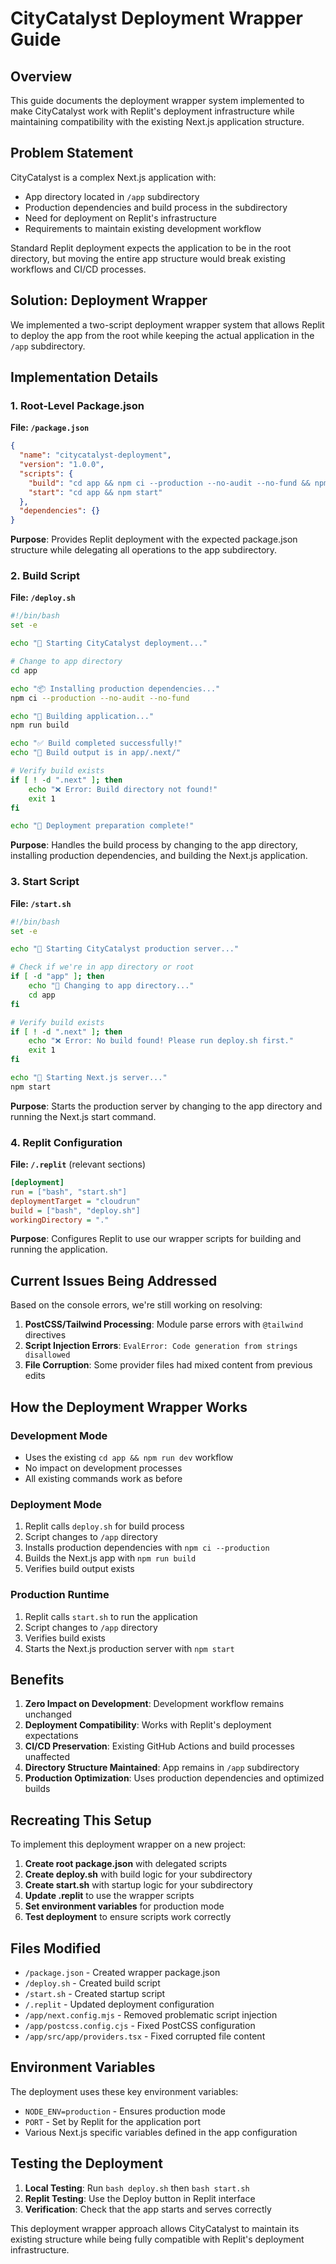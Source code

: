 
# CityCatalyst Deployment Wrapper Guide

## Overview

This guide documents the deployment wrapper system implemented to make CityCatalyst work with Replit's deployment infrastructure while maintaining compatibility with the existing Next.js application structure.

## Problem Statement

CityCatalyst is a complex Next.js application with:
- App directory located in `/app` subdirectory
- Production dependencies and build process in the subdirectory
- Need for deployment on Replit's infrastructure
- Requirements to maintain existing development workflow

Standard Replit deployment expects the application to be in the root directory, but moving the entire app structure would break existing workflows and CI/CD processes.

## Solution: Deployment Wrapper

We implemented a two-script deployment wrapper system that allows Replit to deploy the app from the root while keeping the actual application in the `/app` subdirectory.

## Implementation Details

### 1. Root-Level Package.json
**File: `/package.json`**
```json
{
  "name": "citycatalyst-deployment",
  "version": "1.0.0",
  "scripts": {
    "build": "cd app && npm ci --production --no-audit --no-fund && npm run build",
    "start": "cd app && npm start"
  },
  "dependencies": {}
}
```

**Purpose**: Provides Replit deployment with the expected package.json structure while delegating all operations to the app subdirectory.

### 2. Build Script
**File: `/deploy.sh`**
```bash
#!/bin/bash
set -e

echo "🚀 Starting CityCatalyst deployment..."

# Change to app directory
cd app

echo "📦 Installing production dependencies..."
npm ci --production --no-audit --no-fund

echo "🔨 Building application..."
npm run build

echo "✅ Build completed successfully!"
echo "📁 Build output is in app/.next/"

# Verify build exists
if [ ! -d ".next" ]; then
    echo "❌ Error: Build directory not found!"
    exit 1
fi

echo "🎉 Deployment preparation complete!"
```

**Purpose**: Handles the build process by changing to the app directory, installing production dependencies, and building the Next.js application.

### 3. Start Script
**File: `/start.sh`**
```bash
#!/bin/bash
set -e

echo "🚀 Starting CityCatalyst production server..."

# Check if we're in app directory or root
if [ -d "app" ]; then
    echo "📁 Changing to app directory..."
    cd app
fi

# Verify build exists
if [ ! -d ".next" ]; then
    echo "❌ Error: No build found! Please run deploy.sh first."
    exit 1
fi

echo "🌟 Starting Next.js server..."
npm start
```

**Purpose**: Starts the production server by changing to the app directory and running the Next.js start command.

### 4. Replit Configuration
**File: `/.replit`** (relevant sections)
```ini
[deployment]
run = ["bash", "start.sh"]
deploymentTarget = "cloudrun"
build = ["bash", "deploy.sh"]
workingDirectory = "."
```

**Purpose**: Configures Replit to use our wrapper scripts for building and running the application.

## Current Issues Being Addressed

Based on the console errors, we're still working on resolving:

1. **PostCSS/Tailwind Processing**: Module parse errors with `@tailwind` directives
2. **Script Injection Errors**: `EvalError: Code generation from strings disallowed`
3. **File Corruption**: Some provider files had mixed content from previous edits

## How the Deployment Wrapper Works

### Development Mode
- Uses the existing `cd app && npm run dev` workflow
- No impact on development processes
- All existing commands work as before

### Deployment Mode
1. Replit calls `deploy.sh` for build process
2. Script changes to `/app` directory
3. Installs production dependencies with `npm ci --production`
4. Builds the Next.js app with `npm run build`
5. Verifies build output exists

### Production Runtime
1. Replit calls `start.sh` to run the application
2. Script changes to `/app` directory
3. Verifies build exists
4. Starts the Next.js production server with `npm start`

## Benefits

1. **Zero Impact on Development**: Development workflow remains unchanged
2. **Deployment Compatibility**: Works with Replit's deployment expectations
3. **CI/CD Preservation**: Existing GitHub Actions and build processes unaffected
4. **Directory Structure Maintained**: App remains in `/app` subdirectory
5. **Production Optimization**: Uses production dependencies and optimized builds

## Recreating This Setup

To implement this deployment wrapper on a new project:

1. **Create root package.json** with delegated scripts
2. **Create deploy.sh** with build logic for your subdirectory
3. **Create start.sh** with startup logic for your subdirectory
4. **Update .replit** to use the wrapper scripts
5. **Set environment variables** for production mode
6. **Test deployment** to ensure scripts work correctly

## Files Modified

- `/package.json` - Created wrapper package.json
- `/deploy.sh` - Created build script
- `/start.sh` - Created startup script
- `/.replit` - Updated deployment configuration
- `/app/next.config.mjs` - Removed problematic script injection
- `/app/postcss.config.cjs` - Fixed PostCSS configuration
- `/app/src/app/providers.tsx` - Fixed corrupted file content

## Environment Variables

The deployment uses these key environment variables:
- `NODE_ENV=production` - Ensures production mode
- `PORT` - Set by Replit for the application port
- Various Next.js specific variables defined in the app configuration

## Testing the Deployment

1. **Local Testing**: Run `bash deploy.sh` then `bash start.sh`
2. **Replit Testing**: Use the Deploy button in Replit interface
3. **Verification**: Check that the app starts and serves correctly

This deployment wrapper approach allows CityCatalyst to maintain its existing structure while being fully compatible with Replit's deployment infrastructure.
